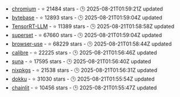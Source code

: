 - [chromium](https://github.com/chromium/chromium) - ⭐ 21484 stars - 🕒 2025-08-21T01:59:21Z updated
- [bytebase](https://github.com/bytebase/bytebase) - ⭐ 12893 stars - 🕒 2025-08-21T01:59:04Z updated
- [TensorRT-LLM](https://github.com/NVIDIA/TensorRT-LLM) - ⭐ 11389 stars - 🕒 2025-08-21T01:58:58Z updated
- [superset](https://github.com/apache/superset) - ⭐ 67660 stars - 🕒 2025-08-21T01:59:04Z updated
- [browser-use](https://github.com/browser-use/browser-use) - ⭐ 68229 stars - 🕒 2025-08-21T01:58:44Z updated
- [calibre](https://github.com/kovidgoyal/calibre) - ⭐ 22225 stars - 🕒 2025-08-21T01:56:46Z updated
- [suna](https://github.com/kortix-ai/suna) - ⭐ 17595 stars - 🕒 2025-08-21T01:56:40Z updated
- [nixpkgs](https://github.com/NixOS/nixpkgs) - ⭐ 21538 stars - 🕒 2025-08-21T01:56:31Z updated
- [dokku](https://github.com/dokku/dokku) - ⭐ 31030 stars - 🕒 2025-08-21T01:55:54Z updated
- [chainlit](https://github.com/Chainlit/chainlit) - ⭐ 10456 stars - 🕒 2025-08-21T01:55:47Z updated

